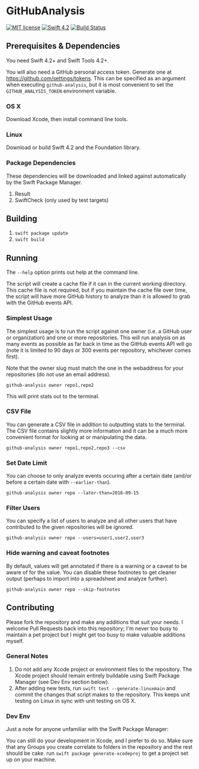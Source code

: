 # GitHubAnalysis

[![MIT license](http://img.shields.io/badge/license-MIT-lightgrey.svg)](http://opensource.org/licenses/MIT) [![Swift 4.2](http://img.shields.io/badge/Swift-4.2-blue.svg)](https://swift.org) [![Build Status](https://app.bitrise.io/app/63709d66684c9cf8/status.svg?token=UlFvp2pSDajsPtGI7rVroA)](https://app.bitrise.io/app/63709d66684c9cf8)

## Prerequisites & Dependencies
You need Swift 4.2+ and Swift Tools 4.2+.

You will also need a GitHub personal access token. Generate one at https://github.com/settings/tokens. This can be specified as an argument when executing `github-analysis`, but it is most convenient to set the `GITHUB_ANALYSIS_TOKEN` environment variable.

### OS X
Download Xcode, then install command line tools.

### Linux
Download or build Swift 4.2 and the Foundation library.

### Package Dependencies
These dependencies will be downloaded and linked against automatically by the Swift Package Manager.

1. Result
2. SwiftCheck (only used by test targets)

## Building
1. `swift package update`
2. `swift build`

## Running
The `--help` option prints out help at the command line.

The script will create a cache file if it can in the current working directory. This cache file is not required, but if you maintain the cache file over time, the script will have more GitHub history to analyze than it is allowed to grab with the GitHub events API.

### Simplest Usage
The simplest usage is to run the script against one owner (i.e. a GitHub user or organization) and one or more repositories. This will run analysis on as many events as possible as far back in time as the GitHub events API will go (note it is limited to 90 days or 300 events per repository, whichever comes first).

Note that the owner slug must match the one in the webaddress for your repositories (do not use an email address).

`github-analysis owner repo1,repo2`

This will print stats out to the terminal.

### CSV File
You can generate a CSV file in addition to outputting stats to the terminal. The CSV file contains slightly more information and it can be a much more convenient format for looking at or manipulating the data.

`github-analysis owner repo1,repo2,repo3 --csv`

### Set Date Limit
You can choose to only analyze events occuring after a certain date (and/or before a certain date with `--earlier-than`).

`github-analysis owner repo --later-than=2018-09-15`

### Filter Users
You can specify a list of users to analyze and all other users that have contributed to the given repositories will be ignored.

`github-analysis owner repo --users=user1,user2,user3`

### Hide warning and caveat footnotes
By default, values will get annotated if there is a warning or a caveat to be aware of for the value. You can disable these footnotes to get cleaner output (perhaps to import into a spreadsheet and analyze further).

`github-analysis owner repo --skip-footnotes`

## Contributing
Please fork the repository and make any additions that suit your needs. I welcome Pull Requests back into this repository; I'm never too busy to maintain a pet project but I might get too busy to make valuable additions myself.

### General Notes
1. Do not add any Xcode project or environment files to the repository. The Xcode project should remain entirely buildable using Swift Package Manager (see Dev Env section below).
2. After adding new tests, run `swift test --generate-linuxmain` and commit the changes that script makes to the repository. This keeps unit testing on Linux in sync with unit testing on OS X.

### Dev Env
Just a note for anyone unfamiliar with the Swift Package Manager:

You can still do your development in Xcode, and I prefer to do so. Make sure that any Groups you create correlate to folders in the repository and the rest should be cake.
run `swift package generate-xcodeproj` to get a project set up on your machine.

